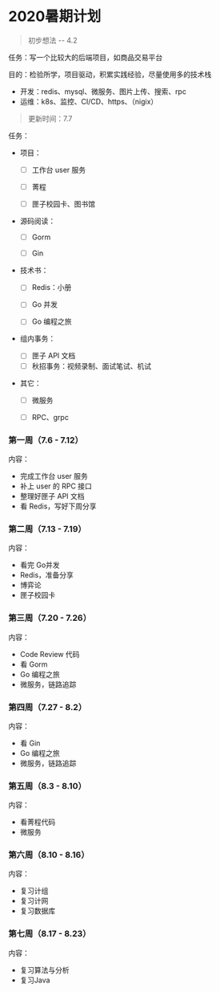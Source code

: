 # 2020暑期计划

>   初步想法 -- 4.2

任务：写一个比较大的后端项目，如商品交易平台

目的：检验所学，项目驱动，积累实践经验，尽量使用多的技术栈

+   开发：redis、mysql、微服务、图片上传、搜索、rpc
+   运维：k8s、监控、CI/CD、https、（nigix）



>   更新时间：7.7

任务：

+   项目：

    +   [ ] 工作台 user 服务

    +   [ ] 菁程
    +   [ ] 匣子校园卡、图书馆

+   源码阅读：

    +   [ ] Gorm

    +   [ ] Gin

+   技术书：

    +   [ ] Redis：小册

    +   [ ] Go 并发
    +   [ ] Go 编程之旅

+   组内事务：

    +   [ ] 匣子 API 文档
    +   [ ] 秋招事务：视频录制、面试笔试、机试

+   其它：

    +   [ ] 微服务
    +   [ ] RPC、grpc



### 第一周（7.6 - 7.12）

内容：

+   完成工作台 user 服务
+   补上 user 的 RPC 接口
+   整理好匣子 API 文档
+   看 Redis，写好下周分享

### 第二周（7.13 - 7.19）

内容：

+   看完 Go并发
+   Redis，准备分享
+   博弈论
+   匣子校园卡

### 第三周（7.20 - 7.26）

内容：

+   Code Review 代码
+   看 Gorm
+   Go 编程之旅
+   微服务，链路追踪

### 第四周（7.27 - 8.2）

内容：

+   看 Gin
+   Go 编程之旅
+   微服务，链路追踪

### 第五周（8.3 - 8.10）

内容：

+   看菁程代码
+   微服务

### 第六周（8.10 - 8.16）

内容：

+   复习计组
+   复习计网
+   复习数据库

### 第七周（8.17 - 8.23）

内容：

+   复习算法与分析
+   复习Java